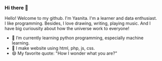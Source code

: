 ### Hi there 👋

<!--
**yasnitanoto/yasnitanoto** is a ✨ _special_ ✨ repository because its `README.md` (this file) appears on your GitHub profile. 

- 🔭 I’m currently working on ...
- 👯 I’m looking to collaborate on ...
- 🤔 I’m looking for help with ...
- 💬 Ask me about ...
- 📫 How to reach me: ...
- 😄 Pronouns: ...
- ⚡ Fun fact: ...
-->

Hello! Welcome to my github. I'm Yasnita. I'm a learner and data enthusiast. I like programming.
Besides, I love drawing, writing, playing music. And I have big curiousity about how the universe work to everyone!


- 🌱 I’m currently learning python programming, especially machine learning.
- 🔭 I make website using html, php, js, css.
- 😄 My favorite quote: "How I wonder what you are?"
